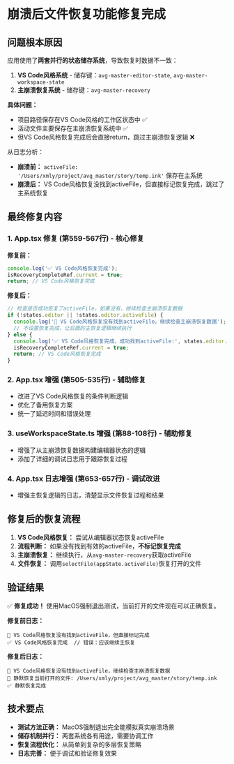 # 崩溃后文件恢复功能修复完成

## 问题根本原因

应用使用了**两套并行的状态储存系统**，导致恢复时数据不一致：

1. **VS Code风格系统** - 储存键：`avg-master-editor-state`, `avg-master-workspace-state`
2. **主崩溃恢复系统** - 储存键：`avg-master-recovery`

**具体问题：**
- 项目路径保存在VS Code风格的工作区状态中 ✅
- 活动文件主要保存在主崩溃恢复系统中 ✅  
- 但VS Code风格恢复完成后会直接return，跳过主崩溃恢复逻辑 ❌

从日志分析：
- **崩溃前：** `activeFile: '/Users/xmly/project/avg_master/story/temp.ink'` 保存在主系统
- **崩溃后：** VS Code风格恢复没找到activeFile，但直接标记恢复完成，跳过了主系统恢复

## 最终修复内容

### 1. App.tsx 修复 (第559-567行) - 核心修复

**修复前：**
```javascript
console.log('✅ VS Code风格恢复完成');
isRecoveryCompleteRef.current = true;
return; // VS Code风格恢复完成
```

**修复后：**
```javascript
// 检查是否成功恢复了activeFile，如果没有，继续检查主崩溃恢复数据
if (!states.editor || !states.editor.activeFile) {
  console.log('📝 VS Code风格恢复没有找到activeFile，继续检查主崩溃恢复数据');
  // 不设置恢复完成，让后面的主恢复逻辑继续执行
} else {
  console.log('✅ VS Code风格恢复完成，成功找到activeFile:', states.editor.activeFile);
  isRecoveryCompleteRef.current = true;
  return; // VS Code风格恢复完成
}
```

### 2. App.tsx 增强 (第505-535行) - 辅助修复

- 改进了VS Code风格恢复的条件判断逻辑
- 优化了备用恢复方案
- 统一了延迟时间和错误处理

### 3. useWorkspaceState.ts 增强 (第88-108行) - 辅助修复

- 增强了从主崩溃恢复数据构建编辑器状态的逻辑
- 添加了详细的调试日志用于跟踪恢复过程

### 4. App.tsx 日志增强 (第653-657行) - 调试改进

- 增强主恢复逻辑的日志，清楚显示文件恢复过程和结果

## 修复后的恢复流程

1. **VS Code风格恢复：** 尝试从编辑器状态恢复activeFile
2. **流程判断：** 如果没有找到有效的activeFile，**不标记恢复完成**
3. **主崩溃恢复：** 继续执行，从`avg-master-recovery`获取activeFile
4. **文件恢复：** 调用`selectFile(appState.activeFile)`恢复打开的文件

## 验证结果

✅ **修复成功！** 使用MacOS强制退出测试，当前打开的文件现在可以正确恢复。

**修复前日志：**
```
📝 VS Code风格恢复没有找到activeFile，但直接标记完成
✅ VS Code风格恢复完成  // 错误：应该继续主恢复
```

**修复后日志：**
```
📝 VS Code风格恢复没有找到activeFile，继续检查主崩溃恢复数据
🔄 静默恢复当前打开的文件: /Users/xmly/project/avg_master/story/temp.ink
✅ 静默恢复完成
```

## 技术要点

- **测试方法正确：** MacOS强制退出完全能模拟真实崩溃场景
- **储存机制并行：** 两套系统各有用途，需要协调工作
- **恢复流程优化：** 从简单到复杂的多层恢复策略
- **日志完善：** 便于调试和验证修复效果